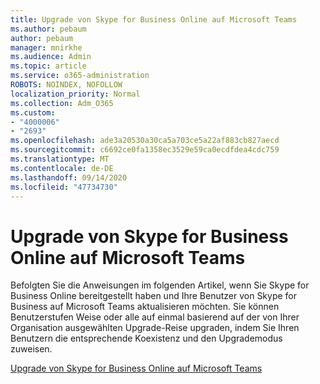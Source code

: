 ```yaml
---
title: Upgrade von Skype for Business Online auf Microsoft Teams
ms.author: pebaum
author: pebaum
manager: mnirkhe
ms.audience: Admin
ms.topic: article
ms.service: o365-administration
ROBOTS: NOINDEX, NOFOLLOW
localization_priority: Normal
ms.collection: Adm_O365
ms.custom:
- "4000006"
- "2693"
ms.openlocfilehash: ade3a20530a30ca5a703ce5a22af883cb827aecd
ms.sourcegitcommit: c6692ce0fa1358ec3529e59ca0ecdfdea4cdc759
ms.translationtype: MT
ms.contentlocale: de-DE
ms.lasthandoff: 09/14/2020
ms.locfileid: "47734730"
---
```

# <a name="upgrade-from-skype-for-business-online-to-teams"></a>Upgrade von Skype for Business Online auf Microsoft Teams  

Befolgten Sie die Anweisungen im folgenden Artikel, wenn Sie Skype for Business Online bereitgestellt haben und Ihre Benutzer von Skype for Business auf Microsoft Teams aktualisieren möchten. Sie können Benutzerstufen Weise oder alle auf einmal basierend auf der von Ihrer Organisation ausgewählten Upgrade-Reise upgraden, indem Sie Ihren Benutzern die entsprechende Koexistenz und den Upgrademodus zuweisen.

[Upgrade von Skype for Business Online auf Microsoft Teams](https://docs.microsoft.com/MicrosoftTeams/upgrade-to-teams-execute-skypeforbusinessonline) 